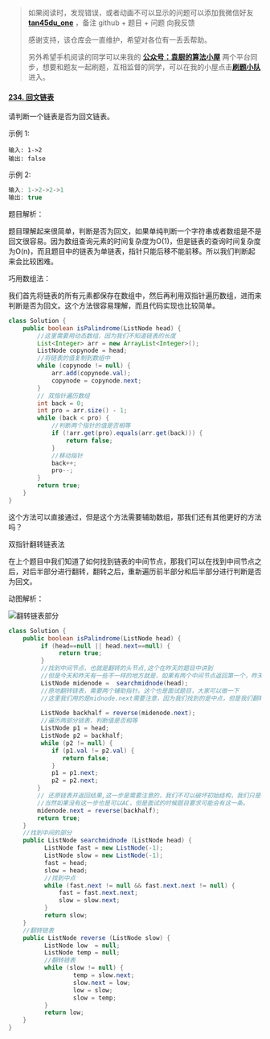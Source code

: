 

> 如果阅读时，发现错误，或者动画不可以显示的问题可以添加我微信好友  **[tan45du_one](https://raw.githubusercontent.com/tan45du/tan45du.github.io/master/个人微信.15egrcgqd94w.jpg)** ，备注  github  + 题目 + 问题  向我反馈
>
> 感谢支持，该仓库会一直维护，希望对各位有一丢丢帮助。
>
> 另外希望手机阅读的同学可以来我的 <u>[**公众号：袁厨的算法小屋**](https://raw.githubusercontent.com/tan45du/test/master/微信图片_20210320152235.2pthdebvh1c0.png)</u> 两个平台同步，想要和题友一起刷题，互相监督的同学，可以在我的小屋点击<u>[**刷题小队**](https://raw.githubusercontent.com/tan45du/test/master/微信图片_20210320152235.2pthdebvh1c0.png)</u>进入。 

#### [234. 回文链表](https://leetcode-cn.com/problems/palindrome-linked-list/)

请判断一个链表是否为回文链表。

示例 1:

```
输入: 1->2
输出: false
```


示例 2:

```java
输入: 1->2->2->1
输出: true
```

题目解析：

题目理解起来很简单，判断是否为回文，如果单纯判断一个字符串或者数组是不是回文很容易。因为数组查询元素的时间复杂度为O(1)，但是链表的查询时间复杂度为O(n)，而且题目中的链表为单链表，指针只能后移不能前移。所以我们判断起来会比较困难。

巧用数组法：

我们首先将链表的所有元素都保存在数组中，然后再利用双指针遍历数组，进而来判断是否为回文。这个方法很容易理解，而且代码实现也比较简单。

```java
class Solution {
    public boolean isPalindrome(ListNode head) {
        //这里需要用动态数组，因为我们不知道链表的长度
        List<Integer> arr = new ArrayList<Integer>();
        ListNode copynode = head;
        //将链表的值复制到数组中
        while (copynode != null) {
            arr.add(copynode.val);
            copynode = copynode.next;
        }
        // 双指针遍历数组
        int back = 0;
        int pro = arr.size() - 1;
        while (back < pro) {
            //判断两个指针的值是否相等
            if (!arr.get(pro).equals(arr.get(back))) {
                return false;
            }
            //移动指针
            back++;
            pro--;
        }
        return true;
    }
}

```

这个方法可以直接通过，但是这个方法需要辅助数组，那我们还有其他更好的方法吗？

双指针翻转链表法

在上个题目中我们知道了如何找到链表的中间节点，那我们可以在找到中间节点之后，对后半部分进行翻转，翻转之后，重新遍历前半部分和后半部分进行判断是否为回文。

动图解析：

![翻转链表部分](https://cdn.jsdelivr.net/gh/tan45du/photobed@master/photo/翻转链表部分.1v2ncl72ligw.gif)

```java
class Solution {
    public boolean isPalindrome(ListNode head) {
         if (head==null || head.next==null) {
              return true;
         }
         //找到中间节点，也就是翻转的头节点,这个在昨天的题目中讲到
         //但是今天和昨天有一些不一样的地方就是，如果有两个中间节点返回第一个，昨天的题目是第二个
         ListNode midenode =  searchmidnode(head);
         //原地翻转链表，需要两个辅助指针。这个也是面试题目，大家可以做一下
         //这里我们用的是midnode.next需要注意，因为我们找到的是中点，但是我们翻转的是后半部分
         
         ListNode backhalf = reverse(midenode.next);
         //遍历两部分链表，判断值是否相等
         ListNode p1 = head;
         ListNode p2 = backhalf;         
         while (p2 != null) {
            if (p1.val != p2.val) {
               return false;
            }
            p1 = p1.next;
            p2 = p2.next;
        }        
        // 还原链表并返回结果,这一步是需要注意的，我们不可以破坏初始结构，我们只是判断是否为回文，
        //当然如果没有这一步也是可以AC，但是面试的时候题目要求可能会有这一条。
        midenode.next = reverse(backhalf);
        return true;       
    }
    //找到中间的部分
    public ListNode searchmidnode (ListNode head) {       
          ListNode fast = new ListNode(-1);
          ListNode slow = new ListNode(-1);
          fast = head;
          slow = head;
          //找到中点
          while (fast.next != null && fast.next.next != null) {
              fast = fast.next.next;
              slow = slow.next;
          }       
          return slow;
    }
    //翻转链表
    public ListNode reverse (ListNode slow) {
          ListNode low  = null;
          ListNode temp = null;
          //翻转链表
          while (slow != null) {
                  temp = slow.next;
                  slow.next = low;
                  low = slow;
                  slow = temp;
          }
          return low;
    }
}
```

